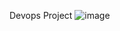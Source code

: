 Devops Project
![image](https://user-images.githubusercontent.com/48479206/112832625-33f25f80-90b3-11eb-9d89-73c6048a260d.png)
